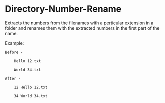 # Directory-Number-Rename

Extracts the numbers from the filenames with a perticular extension in a folder and renames them with the extracted numbers in the first part of the name.

Example:

    Before -

        Hello 12.txt

        World 34.txt

    After -

        12 Hello 12.txt
        
        34 World 34.txt
